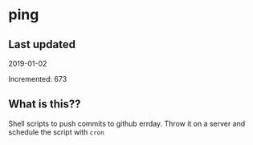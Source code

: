 # ping

## Last updated
2019-01-02

Incremented: 673

## What is this??
Shell scripts to push commits to github errday. Throw it on a server and schedule the script with `cron`
